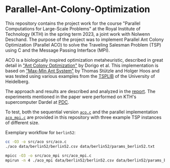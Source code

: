 # Parallel-Ant-Colony-Optimization

This repository contains the project work for the course "Parallel Computations for Large-Scale Problems" at the Royal Institute of Technology (KTH) in the spring term 2023, a joint work with Nolwenn Deschand.
The purpose of the project was to implement Parallel Ant Colony Optimization (Parallel ACO) to solve the Traveling Salesman Problem (TSP) using C and the Message Passing Interface (MPI).

ACO is a biologically inspired optimization metaheuristic, described in great detail in ["Ant Colony Optimization"](https://ieeexplore.ieee.org/abstract/document/4129846?casa_token=eaotD19GV74AAAAA:fQ9trQuIiu6cP0CncXA_piODpGBRPBkabmRdQQ4b68YK_oW-PvvXnPKIayo4rzgOKpBtyReMtxk) by Dorigo et al.
This implementation is based on ["Max-Min Ant System"](https://www.sciencedirect.com/science/article/pii/S0167739X00000431?casa_token=txj73Si8h2AAAAAA:n3MdoZZ1KiMjmPDpJEAS8N-7gxHv8e-9wJ0vLjWMk0jVcy3PI6F1xioLOQsEYH2ljIF0UGqJv_I) by Thomas Stützle and Holger Hoos and was tested using various examples from the [TSPLIB](http://comopt.ifi.uni-heidelberg.de/software/TSPLIB95/) of the University of Heidelberg.

The approach and results are described and analyzed in the [report](report_parallel_aco.pdf).
The experiments mentioned in the paper were performed on KTH's supercomputer Dardel at [PDC](https://www.pdc.kth.se).

To test, both the sequential version [`aco.c`](src/aco.c) and the parallel implementation [`aco_mpi.c`](src/aco_mpi.c) are provided in this repository with three example TSP instances of different size.

Exemplary workflow for `berlin52`:

```bash
cc -O3 -o src/aco src/aco.c
./aco data/berlin52/berlin52.csv data/berlin52/params_berlin52.txt
```

```bash
mpicc -O3 -o src/aco_mpi src/aco_mpi.c
mpirun -n 4 ./aco_mpi data/berlin52/berlin52.csv data/berlin52/params_berlin52.txt
```